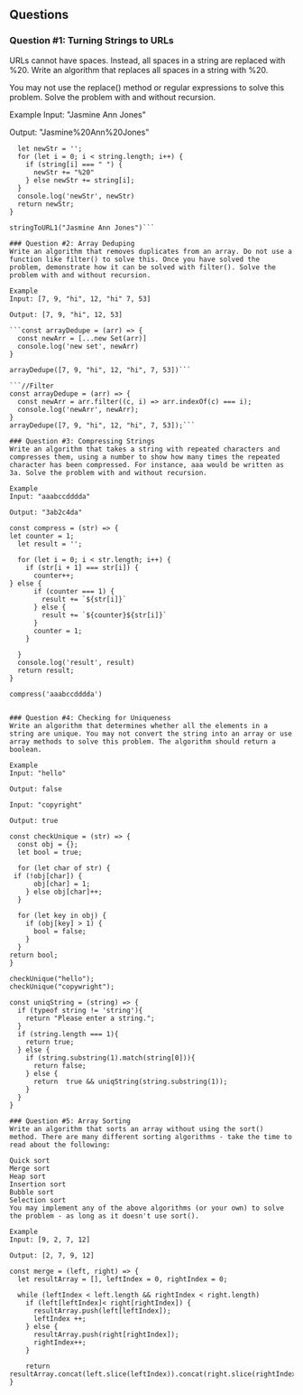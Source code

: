 ## Questions
### Question #1: Turning Strings to URLs
URLs cannot have spaces. Instead, all spaces in a string are replaced with %20. Write an algorithm that replaces all spaces in a string with %20.

You may not use the replace() method or regular expressions to solve this problem. Solve the problem with and without recursion.

Example
Input: "Jasmine Ann Jones"

Output: "Jasmine%20Ann%20Jones"

```const stringToURL1 = (string) => {
  let newStr = '';
  for (let i = 0; i < string.length; i++) {
    if (string[i] === " ") {
      newStr += "%20"
    } else newStr += string[i];
  }
  console.log('newStr', newStr)
  return newStr;
}

stringToURL1("Jasmine Ann Jones")```

### Question #2: Array Deduping
Write an algorithm that removes duplicates from an array. Do not use a function like filter() to solve this. Once you have solved the problem, demonstrate how it can be solved with filter(). Solve the problem with and without recursion.

Example
Input: [7, 9, "hi", 12, "hi" 7, 53]

Output: [7, 9, "hi", 12, 53]

```const arrayDedupe = (arr) => {
  const newArr = [...new Set(arr)]
  console.log('new set', newArr)
}

arrayDedupe([7, 9, "hi", 12, "hi", 7, 53])```

```//Filter
const arrayDedupe = (arr) => {
  const newArr = arr.filter((c, i) => arr.indexOf(c) === i);
  console.log('newArr', newArr);
}
arrayDedupe([7, 9, "hi", 12, "hi", 7, 53]);```

### Question #3: Compressing Strings
Write an algorithm that takes a string with repeated characters and compresses them, using a number to show how many times the repeated character has been compressed. For instance, aaa would be written as 3a. Solve the problem with and without recursion.

Example
Input: "aaabccdddda"

Output: "3ab2c4da"

const compress = (str) => {
let counter = 1;
  let result = '';

  for (let i = 0; i < str.length; i++) {
    if (str[i + 1] === str[i]) {
      counter++;
} else {
      if (counter === 1) {
        result += `${str[i]}`
      } else {
        result += `${counter}${str[i]}`
      }
      counter = 1;
    } 

  }
  console.log('result', result)
  return result;
}

compress('aaabccdddda')


### Question #4: Checking for Uniqueness
Write an algorithm that determines whether all the elements in a string are unique. You may not convert the string into an array or use array methods to solve this problem. The algorithm should return a boolean.

Example
Input: "hello"

Output: false

Input: "copyright"

Output: true

const checkUnique = (str) => {
  const obj = {};
  let bool = true;

  for (let char of str) {
 if (!obj[char]) {
      obj[char] = 1;
    } else obj[char]++;
  }
  
  for (let key in obj) {
    if (obj[key] > 1) {
      bool = false;
    }
  }
return bool;
}

checkUnique("hello");
checkUnique("copywright");

const uniqString = (string) => {
  if (typeof string != 'string'){
    return "Please enter a string.";
  }
  if (string.length === 1){
    return true;
  } else {
    if (string.substring(1).match(string[0])){
      return false;
    } else {
      return  true && uniqString(string.substring(1));
    }
  }
}

### Question #5: Array Sorting
Write an algorithm that sorts an array without using the sort() method. There are many different sorting algorithms - take the time to read about the following:

Quick sort
Merge sort
Heap sort
Insertion sort
Bubble sort
Selection sort
You may implement any of the above algorithms (or your own) to solve the problem - as long as it doesn't use sort().

Example
Input: [9, 2, 7, 12]

Output: [2, 7, 9, 12]

const merge = (left, right) => {
  let resultArray = [], leftIndex = 0, rightIndex = 0;

  while (leftIndex < left.length && rightIndex < right.length)
    if (left[leftIndex]< right[rightIndex]) {
      resultArray.push(left[leftIndex]);
      leftIndex ++;
    } else {
      resultArray.push(right[rightIndex]);
      rightIndex++;
    }
    
    return resultArray.concat(left.slice(leftIndex)).concat(right.slice(rightIndex));
}

